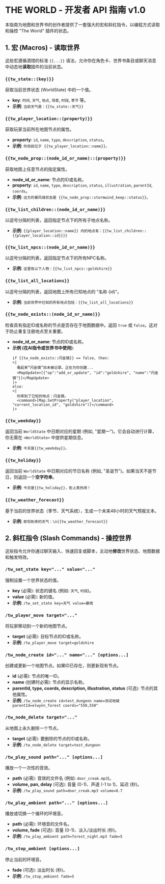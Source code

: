 # THE WORLD - 开发者 API 指南 v1.0

本指南为地图和世界书的创作者提供了一套强大的宏和斜杠指令，以编程方式读取和操控 "The World" 插件的状态。

## 1. 宏 (Macros) - 读取世界

这些宏遵循酒馆的标准 `{{...}}` 语法，允许你在角色卡、世界书条目或聊天消息中动态地**读取**插件的当前状态。

### `{{tw_state::(key)}}`
获取当前世界状态 (WorldState) 中的一个值。
- **key**: `时间`, `天气`, `地点`, `场景`, `时段`, `季节` 等。
- **示例**: `当前天气是：{{tw_state::天气}}`

### `{{tw_player_location::(property)}}`
获取玩家当前所在地图节点的属性。
- **property**: `id`, `name`, `type`, `description`, `status`。
- **示例**: `你目前位于 {{tw_player_location::name}}。`

### `{{tw_node_prop::(node_id_or_name)::(property)}}`
获取地图上任意节点的指定属性。
- **node_id_or_name**: 节点的ID或名称。
- **property**: `id`, `name`, `type`, `description`, `status`, `illustration`, `parentId`, `coords`。
- **示例**: `远方的暴风城状态是 {{tw_node_prop::stormwind_keep::status}}。`

### `{{tw_list_children::(node_id_or_name)}}`
以逗号分隔的列表，返回指定节点下的所有子地点名称。
- **示例**: `{{player_location::name}} 内的地点有：{{tw_list_children::{{player_location::id}}}}`

### `{{tw_list_npcs::(node_id_or_name)}}`
以逗号分隔的列表，返回指定节点下的所有NPC名称。
- **示例**: `这里有以下人物：{{tw_list_npcs::goldshire}}`

### `{{tw_list_all_locations}}`
以逗号分隔的列表，返回地图上所有已知地点的 "名称 (id)"。
- **示例**: `当前世界中已知的所有地点包括：{{tw_list_all_locations}}`

### `{{tw_node_exists::(node_id_or_name)}}`
检查具有指定ID或名称的节点是否存在于地图数据中。返回 `true` 或 `false`。这对于防止重复注册地点至关重要。
- **node_id_or_name**: 节点的ID或名称。
- **示例 (在AI指令或世界书中使用)**:
  ```
  if {{tw_node_exists::闪金镇}} == false, then:
  <|
    看起来“闪金镇”尚未被记录。正在为你创建...
    <MapUpdate>[{"op":"add_or_update", "id":"goldshire", "name":"闪金镇"}]</MapUpdate>
  |>
  else:
  <|
    你来到了已知的地点：闪金镇。
    <command>[Map.SetProperty("player_location", "current_location_id", "goldshire")]</command>
  |>
  ```

### `{{tw_weekday}}`
返回当前 `WorldState` 中日期对应的星期 (例如, "星期一")。它会自动进行计算，你无需在 `<WorldState>` 中提供星期信息。
- **示例**: `今天是{{tw_weekday}}。`

### `{{tw_holiday}}`
返回当前 `WorldState` 中日期对应的节日名称 (例如, "圣诞节")。如果当天不是节日，则返回一个**空字符串**。
- **示例**: `今天是{{tw_holiday}}，街上真热闹！`

### `{{tw_weather_forecast}}`
基于当前的世界状态（季节、天气系统），生成一个未来48小时的天气预报文本。
- **示例**: `即将到来的天气：\n{{tw_weather_forecast}}`

## 2. 斜杠指令 (Slash Commands) - 操控世界

这些指令允许你通过聊天输入、快速回复或脚本，主动地**修改**世界状态、地图数据和触发特效。

### `/tw_set_state key="..." value="..."`
强制设置一个世界状态的值。
- **key** (必需): 状态的键名 (例如: `天气`, `时段`)。
- **value** (必需): 新的值。
- **示例**: `/tw_set_state key=天气 value=暴雨`

### `/tw_player_move target="..."`
将玩家移动到一个新的地图节点。
- **target** (必需): 目标节点的ID或名称。
- **示例**: `/tw_player_move target=goldshire`

### `/tw_node_create id="..." name="..." [options...]`
创建或更新一个地图节点。如果ID已存在，则更新现有节点。
- **id** (必需): 节点的唯一ID。
- **name** (创建时必需): 节点的显示名称。
- **parentId, type, coords, description, illustration, status** (可选): 节点的其他属性。
- **示例**: `/tw_node_create id=test_dungeon name=测试地城 parentId=elwynn_forest coords="550,550"`

### `/tw_node_delete target="..."`
从地图上永久删除一个节点。
- **target** (必需): 要删除的节点的ID或名称。
- **示例**: `/tw_node_delete target=test_dungeon`

### `/tw_play_sound path="..." [options...]`
播放一个一次性的音效。
- **path** (必需): 音效的文件名 (例如: `door_creak.mp3`)。
- **volume, pan, delay** (可选): 音量 (0-1)、声道 (-1 to 1)、延迟 (秒)。
- **示例**: `/tw_play_sound path=door_creak.mp3 volume=0.7`

### `/tw_play_ambient path="..." [options...]`
播放或切换一个循环的环境音。
- **path** (必需): 环境音的文件名。
- **volume, fade** (可选): 音量 (0-1)、淡入/淡出时长 (秒)。
- **示例**: `/tw_play_ambient path=forest_night.mp3 fade=5`

### `/tw_stop_ambient [options...]`
停止当前的环境音。
- **fade** (可选): 淡出时长 (秒)。
- **示例**: `/tw_stop_ambient fade=5`